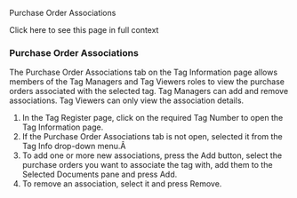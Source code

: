Purchase Order Associations

Click here to see this page in full context

###  Purchase Order Associations

The Purchase Order Associations tab on the Tag Information page allows members
of the Tag Managers and Tag Viewers roles to view the purchase orders
associated with the selected tag. Tag Managers can add and remove
associations. Tag Viewers can only view the association details.

  1. In the Tag Register page, click on the required Tag Number to open the Tag Information page. 
  2. If the Purchase Order Associations tab is not open, selected it from the Tag Info drop-down menu.Â 
  3. To add one or more new associations, press the Add button, select the purchase orders you want to associate the tag with, add them to the Selected Documents pane and press Add. 
  4. To remove an association, select it and press Remove. 

